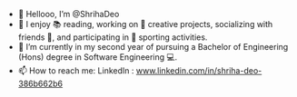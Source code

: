 - 👋 Hellooo, I’m @ShrihaDeo
- 👀 I enjoy 📚 reading, working on 🎨 creative projects, socializing with friends 👫, and participating in 🏅 sporting activities.
- 🌱 I’m currently in my second year of pursuing a Bachelor of Engineering (Hons) degree in Software Engineering 💻.
- 📫 How to reach me: LinkedIn : www.linkedin.com/in/shriha-deo-386b662b6


